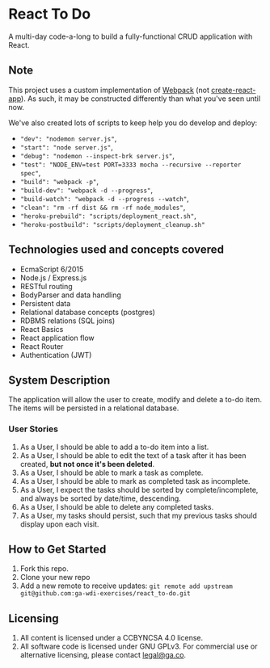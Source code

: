 # React To Do

A multi-day code-a-long to build a fully-functional CRUD application with React. 

## Note
This project uses a custom implementation of [Webpack](https://webpack.js.org/) (not [create-react-app](https://github.com/facebookincubator/create-react-app)). As such, it may be constructed differently than what you've seen until now. 

We've also created lots of scripts to keep help you do develop and deploy:
  
  - `"dev": "nodemon server.js"`,
  - `"start": "node server.js"`,
  - `"debug": "nodemon --inspect-brk server.js"`,
  - `"test": "NODE_ENV=test PORT=3333 mocha --recursive --reporter spec"`,
  - `"build": "webpack -p"`,
  - `"build-dev": "webpack -d --progress"`,
  - `"build-watch": "webpack -d --progress --watch"`,
  - `"clean": "rm -rf dist && rm -rf node_modules"`,
  - `"heroku-prebuild": "scripts/deployment_react.sh"`,
  - `"heroku-postbuild": "scripts/deployment_cleanup.sh"`

## Technologies used and concepts covered

 - EcmaScript 6/2015
 - Node.js / Express.js
 - RESTful routing
 - BodyParser and data handling
 - Persistent data
 - Relational database concepts (postgres)
 - RDBMS relations (SQL joins)
 - React Basics
 - React application flow
 - React Router
 - Authentication (JWT)


## System Description

The application will allow the user to create, modify and delete a to-do item. The items will be persisted in a relational database.

### User Stories

 1. As a User, I should be able to add a to-do item into a list.
 2. As a User, I should be able to edit the text of a task after it has been created, **but not once it's been deleted**. 	
 2. As a User, I should be able to mark a task as complete.
 3. As a User, I should be able to mark as completed task as incomplete. 
 4. As a User, I expect the tasks should be sorted by complete/incomplete, and always be sorted by date/time, descending.
 5. As a User, I should be able to delete any completed tasks.
 5. As a User, my tasks should persist, such that my previous tasks should display upon each visit.

## How to Get Started
1. Fork this repo.
2. Clone your new repo
3. Add a new remote to receive updates: `git remote add upstream git@github.com:ga-wdi-exercises/react_to-do.git`


## Licensing
 1. All content is licensed under a CC­BY­NC­SA 4.0 license.
 2. All software code is licensed under GNU GPLv3. For commercial use or alternative licensing, please contact legal@ga.co.
